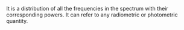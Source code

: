 It is a distribution of all the frequencies in the spectrum with their corresponding powers.
It can refer to any radiometric or photometric quantity.